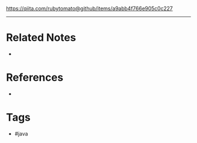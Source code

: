 https://qiita.com/rubytomato@github/items/a9abb4f766e905c0c227

---
# Related Notes
- 

# References
- 

# Tags
- #java 